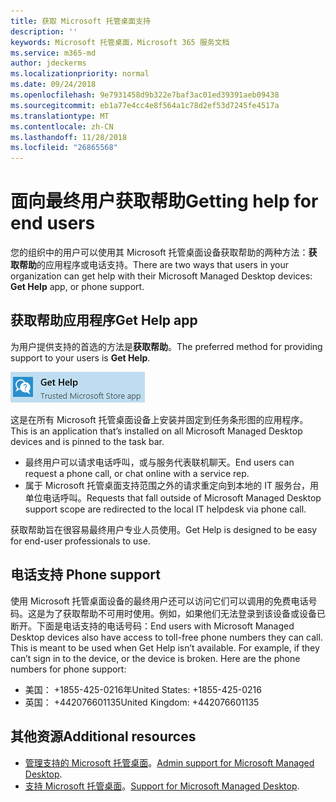 ```yaml
---
title: 获取 Microsoft 托管桌面支持
description: ''
keywords: Microsoft 托管桌面，Microsoft 365 服务文档
ms.service: m365-md
author: jdeckerms
ms.localizationpriority: normal
ms.date: 09/24/2018
ms.openlocfilehash: 9e7931458d9b322e7baf3ac01ed39391aeb09438
ms.sourcegitcommit: eb1a77e4cc4e8f564a1c78d2ef53d7245fe4517a
ms.translationtype: MT
ms.contentlocale: zh-CN
ms.lasthandoff: 11/28/2018
ms.locfileid: "26865568"
---
```

# <a name="getting-help-for-end-users"></a><span data-ttu-id="d6210-103">面向最终用户获取帮助</span><span class="sxs-lookup"><span data-stu-id="d6210-103">Getting help for end users</span></span>

<span data-ttu-id="d6210-104">您的组织中的用户可以使用其 Microsoft 托管桌面设备获取帮助的两种方法：**获取帮助**的应用程序或电话支持。</span><span class="sxs-lookup"><span data-stu-id="d6210-104">There are two ways that users in your organization can get help with their Microsoft Managed Desktop devices: **Get Help** app, or phone support.</span></span> 

## <a name="get-help-app"></a><span data-ttu-id="d6210-105">获取帮助应用程序</span><span class="sxs-lookup"><span data-stu-id="d6210-105">Get Help app</span></span>

<span data-ttu-id="d6210-106">为用户提供支持的首选的方法是**获取帮助**。</span><span class="sxs-lookup"><span data-stu-id="d6210-106">The preferred method for providing support to your users is **Get Help**.</span></span> 

![获取帮助](images/get-help.png)

<span data-ttu-id="d6210-108">这是在所有 Microsoft 托管桌面设备上安装并固定到任务条形图的应用程序。</span><span class="sxs-lookup"><span data-stu-id="d6210-108">This is an application that’s installed on all Microsoft Managed Desktop devices and is pinned to the task bar.</span></span> 

- <span data-ttu-id="d6210-109">最终用户可以请求电话呼叫，或与服务代表联机聊天。</span><span class="sxs-lookup"><span data-stu-id="d6210-109">End users can request a phone call, or chat online with a service rep.</span></span>
- <span data-ttu-id="d6210-110">属于 Microsoft 托管桌面支持范围之外的请求重定向到本地的 IT 服务台，用单位电话呼叫。</span><span class="sxs-lookup"><span data-stu-id="d6210-110">Requests that fall outside of Microsoft Managed Desktop support scope are redirected to the local IT helpdesk via phone call.</span></span>  

<span data-ttu-id="d6210-111">获取帮助旨在很容易最终用户专业人员使用。</span><span class="sxs-lookup"><span data-stu-id="d6210-111">Get Help is designed to be easy for end-user professionals to use.</span></span> 

## <a name="phone-support"></a><span data-ttu-id="d6210-112">电话支持 </span><span class="sxs-lookup"><span data-stu-id="d6210-112">Phone support</span></span>

<span data-ttu-id="d6210-p101">使用 Microsoft 托管桌面设备的最终用户还可以访问它们可以调用的免费电话号码。这是为了获取帮助不可用时使用。例如，如果他们无法登录到该设备或设备已断开。下面是电话支持的电话号码：</span><span class="sxs-lookup"><span data-stu-id="d6210-p101">End users with Microsoft Managed Desktop devices also have access to toll-free phone numbers they can call. This is meant to be used when Get Help isn’t available. For example, if they can’t sign in to the device, or the device is broken. Here are the phone numbers for phone support:</span></span>

- <span data-ttu-id="d6210-117">美国： +1855-425-0216年</span><span class="sxs-lookup"><span data-stu-id="d6210-117">United States: +1855-425-0216</span></span>
- <span data-ttu-id="d6210-118">英国： +442076601135</span><span class="sxs-lookup"><span data-stu-id="d6210-118">United Kingdom: +442076601135</span></span> 


## <a name="additional-resources"></a><span data-ttu-id="d6210-119">其他资源</span><span class="sxs-lookup"><span data-stu-id="d6210-119">Additional resources</span></span>
- <span data-ttu-id="d6210-120">[管理支持的 Microsoft 托管桌面](admin-support.md)。</span><span class="sxs-lookup"><span data-stu-id="d6210-120">[Admin support for Microsoft Managed Desktop](admin-support.md).</span></span> 
- <span data-ttu-id="d6210-121">[支持 Microsoft 托管桌面](../service-description/support.md)。</span><span class="sxs-lookup"><span data-stu-id="d6210-121">[Support for Microsoft Managed Desktop](../service-description/support.md).</span></span>